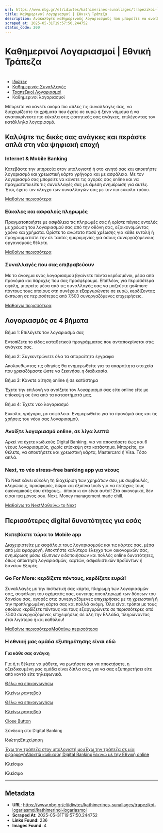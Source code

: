 ```yaml
---
url: https://www.nbg.gr/el/idiwtes/kathimerines-sunallages/trapezikoi-logariasmoi/kathimerinoi-logariasmoi
title: Καθημερινοί Λογαριασμοί | Εθνική Τράπεζα
description: Ανακαλύψτε καθημερινούς λογαριασμούς που μπορείτε να ανοίξετε στην Εθνική Τράπεζα, όπως ταμιευτηρίου ή τρεχούμενους. Μάθετε περισσότερα στο site!
scraped_at: 2025-05-31T19:57:50.244752
status_code: 200
---
```


# Καθημερινοί Λογαριασμοί | Εθνική Τράπεζα

# 

  * [Ιδιώτες](/el/idiwtes)
  * [Καθημερινές Συναλλαγές](/el/idiwtes/kathimerines-sunallages)
  * [Τραπεζικοί Λογαριασμοί](/el/idiwtes/kathimerines-sunallages/trapezikoi-logariasmoi)
  * Καθημερινοί λογαριασμοί 

Μπορείτε να κάνετε ακόμα πιο απλές τις συναλλαγές σας, να διαχειρίζεστε τα χρήματα που έχετε σε ευρώ ή ξένο νόμισμα ή να αναποκρίνεστε πιο εύκολα στις φοιτητικές σας ανάγκες, επιλέγοντας τον κατάλληλο λογαριασμό.

## Καλύψτε τις δικές σας ανάγκες και περάστε απλά στη νέα ψηφιακή εποχή

### Internet & Mobile Banking

Κατεβάστε την υπηρεσία στον υπολογιστή ή στο κινητό σας και αποκτήστε λογαριασμό και χρεωστική κάρτα γρήγορα και με ασφάλεια. Με τον λογαριασμό σας μπορείτε να κάνετε τις αγορές σας online και να πραγματοποιείτε τις συναλλαγές σας με άμεση ενημέρωση για αυτές. Έτσι, έχετε τον έλεγχο των συναλλαγών σας με τον πιο εύκολο τρόπο.

[Μαθαίνω περισσότερα](/el/idiwtes/kathimerines-sunallages/digital-banking "Μαθαίνω περισσότερα")

### Εύκολες και ασφαλείς πληρωμές

Πραγματοποιήστε με ασφάλεια τις πληρωμές σας ή ορίστε πάγιες εντολές με χρέωση του λογαριασμού σας από την οθόνη σας, εξοικονομώντας χρόνο και χρήματα. Ορίστε το ανώτατο ποσό χρέωσης για κάθε εντολή ή προγραμματίστε την σε τακτές ημερομηνίες για όσους συνεργαζόμενους οργανισμούς θέλετε.

[Μαθαίνω περισσότερα](/el/idiwtes/kathimerines-sunallages/upiresies-sunallagwn/pagies-entoles "Μαθαίνω περισσότερα")

### Συναλλαγές που σας επιβραβεύουν

Με το άνοιγμα ενός λογαριασμού βγαίνετε πάντα κερδισμένοι, μέσα από προνόμια και παροχές που σας προσφέρουμε. Επιπλέον, για περισσότερα οφέλη, μπορείτε μέσα από τις συναλλαγές σας να μαζεύετε go4more πόντους τους οποίους στη συνέχεια εξαργυρώνετε σε ευρώ, κερδίζοντας έκπτωση σε περισσότερες από 7.500 συνεργαζόμενες επιχειρήσεις.

[Μαθαίνω περισσότερα](/el/go4more "Μαθαίνω περισσότερα")

## Λογαριασμός σε 4 βήματα 

Βήμα 1: Επιλέγετε τον λογαριασμό σας 

Εντοπίζετε το είδος καταθετικού προγράμματος που ανταποκρίνεται στις ανάγκες σας.

Βήμα 2: Συγκεντρώνετε όλα τα απαραίτητα έγγραφα 

Ακολουθώντας τις οδηγίες θα ενημερωθείτε για τα απαραίτητα στοιχεία που χρειαζόμαστε ώστε να ξεκινήσει η διαδικασία.

Βήμα 3: Κάνετε αίτηση online ή σε κατάστημα 

Έχετε την επιλογή να ανοίξετε τον λογαριασμό σας είτε online είτε με επίσκεψη σε ένα από τα καταστήματά μας.

Βήμα 4: Έχετε νέο λογαριασμό 

Εύκολα, γρήγορα, με ασφάλεια. Ενημερωθείτε για τα προνόμιά σας και τις χρήσεις του νέου σας λογαριασμού.

### Ανοίξτε λογαριασμό online, σε λίγα λεπτά

Αρκεί να έχετε κωδικούς Digital Banking, για να αποκτήσετε έως και 6 νέους λογαριασμούς, χωρίς επίσκεψη στο κατάστημα. Μπορείτε, αν θέλετε, να αποκτήσετε και χρεωστική κάρτα, Mastercard ή Visa. Τόσο απλά.

[ ](#)

### Next, το νέο stress-free banking app για νέους

Το Next κάνει εύκολη τη διαχείριση των χρημάτων σου, με συμβουλές, κληρώσεις, προσφορές, δώρα και έξυπνα tools για να πετύχεις τους οικονομικούς σου στόχους… όποιοι κι αν είναι αυτοί! Στα οικονομικά, δεν είσαι πια μόνος σου. Next. Money management made chill.

[Μαθαίνω το Next](/el/next-by-nbg-diaxeirish-oikonomikwn)[Μαθαίνω το Next](/el/next-by-nbg-diaxeirish-oikonomikwn)

## Περισσότερες digital δυνατότητες για εσάς

### Κατεβάστε τώρα το Mobile app

Διαχειριστείτε με ασφάλεια τους λογαριασμούς και τις κάρτες σας, μέσα από μία εφαρμογή. Αποκτήστε καλύτερο έλεγχο των οικονομικών σας, ενημέρωση μέσω έξυπνων ειδοποιήσεων και πολλές online δυνατότητες, όπως απόκτηση λογαριασμών, καρτών, ασφαλιστικών προϊόντων ή δανείου Εξπρές.

### Go For More: κερδίζετε πόντους, κερδίζετε ευρώ!

Συναλλαγές με την πιστωτική σας κάρτα, πληρωμή των λογαριασμών σας, ασφάλιση του οχήματός σας, συνεπής αποπληρωμή των δόσεων του δανείου σας, αγορές στις συνεργαζόμενες επιχειρήσεις με τη χρεωστική ή την προπληρωμένη κάρτα σας και πολλά ακόμη. Όλα είναι τρόποι με τους οποίους κερδίζετε πόντους και τους εξαργυρώνετε σε περισσότερες από 7.500 συνεργαζόμενες επιχειρήσεις σε όλη την Ελλάδα, πληρώνοντας έτσι λιγότερο ή και καθόλου!

[Μαθαίνω περισσότερα](/el/go4more)[Μαθαίνω περισσότερα](/el/go4more)

### Η εθνική μας ομάδα εξυπηρέτησης είναι εδώ

#### Για κάθε σας ανάγκη

Για ό,τι θέλετε να μάθετε, να ρωτήσετε και να αποκτήσετε, η εξειδικευμένη μας ομάδα είναι δίπλα σας, για να σας εξυπηρετήσει είτε από κοντά είτε τηλεφωνικά.

[Θέλω να επικοινωνήσω](/el/footer/epikoinwnia)

[ Κλείνω ραντεβού ](#)

[Θέλω να επικοινωνήσω](/el/footer/epikoinwnia)

[ Κλείνω ραντεβού ](#)

[Close Button](#)

Σύνδεση στο Digital Banking

[Ιδιώτης](https://ibank.nbg.gr/web/?loginType=retail)[Επιχείρηση](https://ibank.nbg.gr/web/?loginType=corporate)

[Έχω την τράπεζα στον υπολογιστή μου](/el/idiwtes/kathimerines-sunallages/digital-banking/internet-banking)[Έχω την τράπεζα σε μία εφαρμογή](/el/idiwtes/kathimerines-sunallages/digital-banking/mobile-banking)[Αποκτώ κωδικούς Digital Banking](/el/idiwtes/kathimerines-sunallages/digital-banking/dunatotites-internet-mobile-banking/ekdosi-kwdikwn-digital-banking)[Ξεκινώ με την Εθνική online](/el/idiwtes/kathimerines-sunallages/digital-banking/ksekiniste-me-thn-ethniki-online)

Κλείσιμο

Κλείσιμο

---

## Metadata

- **URL**: https://www.nbg.gr/el/idiwtes/kathimerines-sunallages/trapezikoi-logariasmoi/kathimerinoi-logariasmoi
- **Scraped At**: 2025-05-31T19:57:50.244752
- **Links Found**: 236
- **Images Found**: 4
